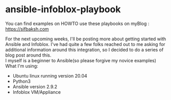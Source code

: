 # ansible-infoblox-playbook
<!-- wp:paragraph -->
You can find examples on HOWTO use these playbooks on myBlog : https://sifbaksh.com

<p>For the next upcoming weeks, I'll be posting more about getting started with Ansible and Infoblox.  I've had quite a few folks reached out to me asking for additional information around this integration, so I decided to do a series of blog post around this.<br>I myself is a beginner to Ansible(so please forgive my novice examples)<br>What I'm using:</p>
<!-- /wp:paragraph -->

<!-- wp:list -->
<ul><li>Ubuntu linux running version 20.04</li><li>Python3</li><li>Ansible version 2.9.2</li><li>Infoblox VM/Appliance</li></ul>
<!-- /wp:list -->
